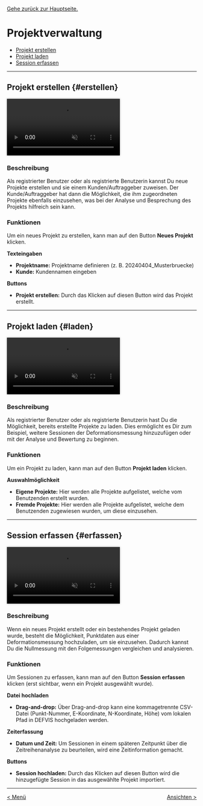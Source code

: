 [Gehe zurück zur Hauptseite.](index.html)

# Projektverwaltung

<ul>
<li><a href="https://fabianruefenacht.github.io/DEFVIS/projektverwaltung.html#erstellen">Projekt erstellen</a></li>
<li><a href="https://fabianruefenacht.github.io/DEFVIS/projektverwaltung.html#laden">Projekt laden</a></li>
<li><a href="https://fabianruefenacht.github.io/DEFVIS/projektverwaltung.html#erfassen">Session erfassen</a></li>
</ul>

---

## Projekt erstellen {#erstellen}

<video controls autoplay loop muted style="max-width: 100%; box-shadow: 0 0 5px rgba(0, 0, 0, 0.3);">
<source src="./videos/projekt_erstellen.mp4" type="video/mp4">
Your browser does not support the video tag.
</video>

<p></p>

### Beschreibung

Als registrierter Benutzer oder als registrierte Benutzerin kannst Du neue Projekte erstellen und sie einem Kunden/Auftraggeber zuweisen. Der Kunde/Auftraggeber hat dann die Möglichkeit, die ihm zugeordneten Projekte ebenfalls einzusehen, was bei der Analyse und Besprechung des Projekts hilfreich sein kann.

### Funktionen

Um ein neues Projekt zu erstellen, kann man auf den Button **Neues Projekt** klicken.

**Texteingaben**

- **Projektname:** Projektname definieren (z. B. 20240404_Musterbruecke)
- **Kunde:** Kundennamen eingeben

**Buttons**

- **Projekt erstellen:** Durch das Klicken auf diesen Button wird das Projekt erstellt.

---

## Projekt laden {#laden}

<video controls autoplay loop muted style="max-width: 100%; box-shadow: 0 0 5px rgba(0, 0, 0, 0.3);">
<source src="./videos/projekt_laden.mp4" type="video/mp4">
Your browser does not support the video tag.
</video>

<p></p>

### Beschreibung

Als registrierter Benutzer oder als registrierte Benutzerin hast Du die Möglichkeit, bereits erstellte Projekte zu laden. Dies ermöglicht es Dir zum Beispiel, weitere Sessionen der Deformationsmessung hinzuzufügen oder mit der Analyse und Bewertung zu beginnen.

### Funktionen

Um ein Projekt zu laden, kann man auf den Button **Projekt laden** klicken.

**Auswahlmöglichkeit**

- **Eigene Projekte:** Hier werden alle Projekte aufgelistet, welche vom Benutzenden erstellt wurden.
- **Fremde Projekte:** Hier werden alle Projekte aufgelistet, welche dem Benutzenden zugewiesen wurden, um diese einzusehen.

---

## Session erfassen {#erfassen}

<video controls autoplay loop muted style="max-width: 100%; box-shadow: 0 0 5px rgba(0, 0, 0, 0.3);">
<source src="./videos/session_erfassen.mp4" type="video/mp4">
Your browser does not support the video tag.
</video>

<p></p>

### Beschreibung

Wenn ein neues Projekt erstellt oder ein bestehendes Projekt geladen wurde, besteht die Möglichkeit, Punktdaten aus einer Deformationsmessung hochzuladen, um sie einzusehen. Dadurch kannst Du die Nullmessung mit den Folgemessungen vergleichen und analysieren.

### Funktionen

Um Sessionen zu erfassen, kann man auf den Button **Session erfassen** klicken (erst sichtbar, wenn ein Projekt ausgewählt wurde).

**Datei hochladen**

- **Drag-and-drop:** Über Drag-and-drop kann eine kommagetrennte CSV-Datei (Punkt-Nummer, E-Koordinate, N-Koordinate, Höhe) vom lokalen Pfad in DEFVIS hochgeladen werden.

**Zeiterfassung**

- **Datum und Zeit:** Um Sessionen in einem späteren Zeitpunkt über die Zeitreihenanalyse zu beurteilen, wird eine Zeitinformation gemacht.

**Buttons**

- **Session hochladen:** Durch das Klicken auf diesen Button wird die hinzugefügte Session in das ausgewählte Projekt importiert.

---

<div style="text-align: left; float: left;"><a href="main_view.html">< Menü</a></div>
<div style="text-align: right; float: right;"><a href="current_project.html">Ansichten ></a></div>
